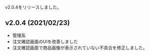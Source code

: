 v2.0.4をリリースしました。

## v2.0.4 (2021/02/23)

- 管理系
 - 注文確認画面のUIを改善しました
 - 注文確認画面で商品画像が表示されていない不具合を修正しました。
